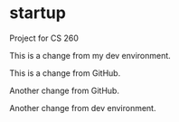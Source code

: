 # startup
Project for CS 260

This is a change from my dev environment.

This is a change from GitHub.

Another change from GitHub.

Another change from dev environment.